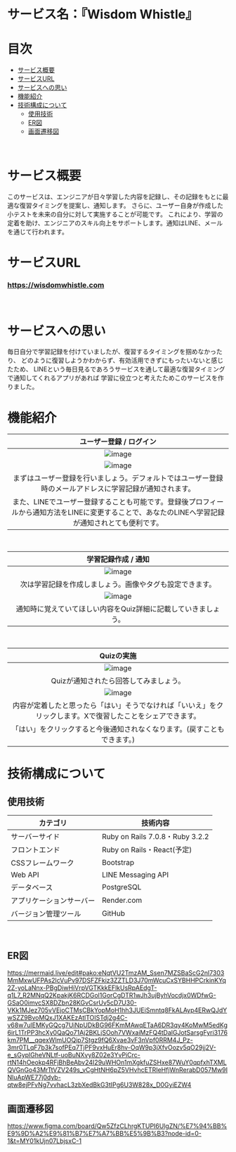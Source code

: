 # サービス名：『Wisdom Whistle』

# 目次
- [サービス概要](#サービス概要)
- [サービスURL](#サービスurl)
- [サービスへの思い](#サービスへの思い)
- [機能紹介](#機能紹介)
- [技術構成について](#技術構成について)
  - [使用技術](#使用技術)
  - [ER図](#er図)
  - [画面遷移図](#画面遷移図)<br>
<br>

# サービス概要
このサービスは、エンジニアが日々学習した内容を記録し、その記録をもとに最適な復習タイミングを提案し、通知します。 さらに、ユーザー自身が作成した小テストを未来の自分に対して実施することが可能です。 これにより、学習の定着を助け、エンジニアのスキル向上をサポートします。通知はLINE、メールを通じて行われます。

# サービスURL
### https://wisdomwhistle.com<br>
<br>

# サービスへの思い
毎日自分で学習記録を付けていましたが、復習するタイミングを掴めなかったり、 どのように復習しようかわからず、有効活用できずにもったいないと感じたため、 
LINEという毎日見るであろうサービスを通して最適な復習タイミングで通知してくれるアプリがあれば 学習に役立つと考えたためこのサービスを作りました。

# 機能紹介
| ユーザー登録 / ログイン |
| :---: | 
|![image](https://github.com/user-attachments/assets/f2e37e15-5fa9-48d4-b5d7-92b232bb9d22)|
|![image](https://github.com/user-attachments/assets/515d7417-925b-4d3a-91f7-6de82f767d24)|
| まずはユーザー登録を行いましょう。デフォルトではユーザー登録時のメールアドレスに学習記録が通知されます。 |
| また、LINEでユーザー登録することも可能です。登録後プロフィールから通知方法をLINEに変更することで、あなたのLINEへ学習記録が通知されとても便利です。 |
<br>

| 学習記録作成 / 通知 |
| :---: | 
|![image](https://github.com/user-attachments/assets/f58ec6ae-354c-4e75-a533-fe1f7097c5bb)|
| 次は学習記録を作成しましょう。画像やタグも設定できます。|
| ![image](https://github.com/user-attachments/assets/fa8f90d7-734c-4c58-b1a0-011e1c60a2d8)|
| 通知時に覚えていてほしい内容をQuiz詳細に記載していきましょう。|
<br>

| Quizの実施 |
| :---: | 
|![image](https://github.com/user-attachments/assets/7658987a-2843-4dc3-bffe-d9f7eafd2f98)|
| Quizが通知されたら回答してみましょう。|
|![image](https://github.com/user-attachments/assets/a0845c08-f86c-4cb3-8321-6e691d810c92)|
|内容が定着したと思ったら「はい」そうでなければ「いいえ」をクリックします。Xで復習したことをシェアできます。|
|「はい」をクリックすると今後通知されなくなります。(戻すこともできます。)|

# 技術構成について

## 使用技術
| カテゴリ | 技術内容 |
| --- | --- | 
| サーバーサイド | Ruby on Rails 7.0.8・Ruby 3.2.2 |
| フロントエンド | Ruby on Rails・React(予定) |
| CSSフレームワーク | Bootstrap |
| Web API | LINE Messaging API |
| データベース | PostgreSQL |
| アプリケーションサーバー | Render.com |
| バージョン管理ツール | GitHub |
<br>

## ER図
https://mermaid.live/edit#pako:eNqtVU2TmzAM_Ssen7MZSBaScG2nl7303MmMxwUFPAs2lcVuPv97DSFZFkiz3ZZTLD3J70mWcuCxSYBHHPCrkinKYq2Z-yoLaNnx-PBgDiwHiVrpVGTKkkEFlkUsRpAEdgT-q1L7_R2MNqQ2KpakjK6RCDGol1GorCgDTR1wJh3ujByhVocdjx0WDfwG-GSaO0imvcSX8DZbn28KGvCsrUv5cD7U30-VKk1MJez705vVEjoCTMsCBkYopMoH1hh3JUEiSmntq8FkALAyp4ERwQJdYwSZZ9BvoMQxJ1XAKEzAtlTOISTdj2g4C-v68w7ulEMKyGQcg7UiNpUDkBG96FKmMAwqETaA6DR3qy4KoMwM5edKg6irL1TrPP3hcXy0QaQo71Aj2BKLjSOoh7VWxaiMzFQ4tDalGJotSarsgFyri3176km7PM__qqexWlmUOQip7Stgz9fQ6Xvae3vF3nVpf0RRM4J_Pz-3mr0TLqF7b3k7sofPEq7TjPF9vxHuEr8hv-OqW9p3jXfvOozv5qO29jj2V-e_sGyplGheVNLtf-uoBuNXvy8Z02e3YvPiCrc-rtN14hOeokp4RFjBhBeAbv24I29uWHOn1mXgkfuZSHxe87WuY0qpfxhTXMLQVGnGo43MrTtVZV249s_vCgHtNH6pZ5VHvhcETRIeHfjWnRerabD057Mw9INluApWE77j0dyb-qtw8ejPFvNg7vvhacL3zbXedBkG3tIPg6U3W828x_D0GyiEZW4
<br>
## 画面遷移図
https://www.figma.com/board/Qw5ZfzCLhrgKTUPI6UlgZN/%E7%94%BB%E9%9D%A2%E9%81%B7%E7%A7%BB%E5%9B%B3?node-id=0-1&t=MY01kUjn07LbjsxC-1

